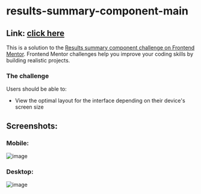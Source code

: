 # results-summary-component-main

## Link: [click here]()

This is a solution to the [Results summary component challenge on Frontend Mentor](https://www.frontendmentor.io/challenges/results-summary-component-CE_K6s0maV). Frontend Mentor challenges help you improve your coding skills by building realistic projects.

### The challenge

Users should be able to:

- View the optimal layout for the interface depending on their device's screen size

## Screenshots:

### Mobile:
![image](https://user-images.githubusercontent.com/76474133/229455354-f071432c-8a5e-433d-a32a-780f19b0714b.png)


### Desktop:
![image](https://user-images.githubusercontent.com/76474133/229455478-d1040f5c-bdd0-4e06-b9c9-4b3c7360bb9e.png)
